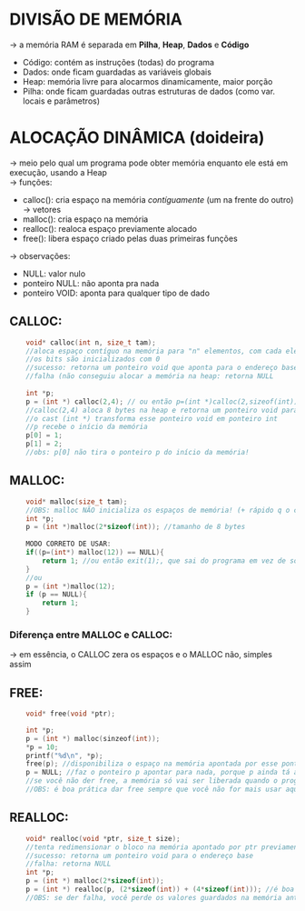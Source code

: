 # DIVISÃO DE MEMÓRIA
-> a memória RAM é separada em **Pilha**, **Heap**, **Dados** e **Código** <br />
* Código: contém as instruções (todas) do programa
* Dados: onde ficam guardadas as variáveis globais
* Heap: memória livre para alocarmos dinamicamente, maior porção
* Pilha: onde ficam guardadas outras estruturas de dados (como var. locais e parâmetros)
    
# ALOCAÇÃO DINÂMICA (doideira)
-> meio pelo qual um programa pode obter memória enquanto ele está em execução, usando a Heap <br/>
-> funções:
* calloc(): cria espaço na memória *contíguamente* (um na frente do outro) -> vetores
* malloc(): cria espaço na memória
* realloc(): realoca espaço previamente alocado
* free(): libera espaço criado pelas duas primeiras funções <br />

-> observações:
* NULL: valor nulo
* ponteiro NULL: não aponta pra nada
* ponteiro VOID: aponta para qualquer tipo de dado
    
## CALLOC:
```c
    void* calloc(int n, size_t tam);
    //aloca espaço contíguo na memória para "n" elementos, com cada elemento tendo "tam" bytes
    //os bits são inicializados com 0
    //sucesso: retorna um ponteiro void que aponta para o endereço base do espaço alocado
    //falha (não conseguiu alocar a memória na heap: retorna NULL
    
    int *p;
    p = (int *) calloc(2,4); // ou então p=(int *)calloc(2,sizeof(int));, supondo que vamos armazenar ints
    //calloc(2,4) aloca 8 bytes na heap e retorna um ponteiro void para o início dessa memória
    //o cast (int *) transforma esse ponteiro void em ponteiro int
    //p recebe o início da memória
    p[0] = 1;
    p[1] = 2;
    //obs: p[0] não tira o ponteiro p do início da memória!
```

## MALLOC:
```c
    void* malloc(size_t tam);
    //OBS: malloc NÃO inicializa os espaços de memória! (+ rápido q o calloc)
    int *p;
    p = (int *)malloc(2*sizeof(int)); //tamanho de 8 bytes
    
    MODO CORRETO DE USAR:
    if((p=(int*) malloc(12)) == NULL){
        return 1; //ou então exit(1);, que sai do programa em vez de só sair da função
    }
    //ou
    p = (int *)malloc(12);
    if (p == NULL){
        return 1;
    }
```
### Diferença entre MALLOC e CALLOC:
-> em essência, o CALLOC zera os espaços e o MALLOC não, simples assim <br />

## FREE:
```c
    void* free(void *ptr);

    int *p;
    p = (int *) malloc(sinzeof(int));
    *p = 10;
    printf("%d\n", *p);
    free(p); //disponibiliza o espaço na memória apontada por esse ponteiro
    p = NULL; //faz o ponteiro p apontar para nada, porque p ainda tá apontando para a memória
    //se você não der free, a memória só vai ser liberada quando o programa terminar
    //OBS: é boa prática dar free sempre que você não for mais usar aquela memória
```

## REALLOC:
```c
    void* realloc(void *ptr, size_t size);
    //tenta redimensionar o bloco na memória apontado por ptr previamente alocado com calloc() ou malloc()
    //sucesso: retorna um ponteiro void para o endereço base
    //falha: retorna NULL
    int *p;
    p = (int *) malloc(2*sizeof(int));
    p = (int *) realloc(p, (2*sizeof(int)) + (4*sizeof(int))); //é boa prática somar a memória antiga com o que queremos a mais
    //OBS: se der falha, você perde os valores guardados na memória antiga, então pode ser legal usar um *aux
```
